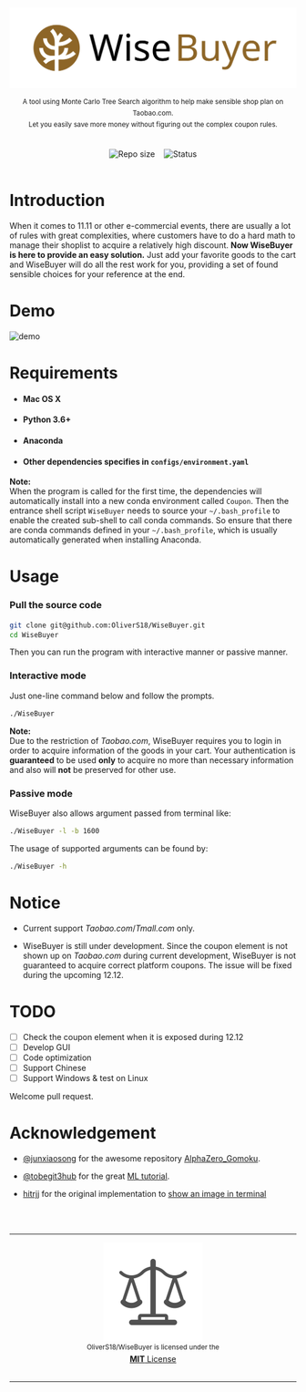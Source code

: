 <div align="center">
    </br>
    <img src="doc/logo.svg" alt="WiseBuyer">
    <p>
        <sup>
            A tool using Monte Carlo Tree Search algorithm to help make sensible shop plan  on Taobao.com.
            </br>
            Let you easily save more money without figuring out the complex coupon rules.
        </sup>
    </p>
    </br>
    <img src="https://img.shields.io/github/repo-size/OliverS18/WiseBuyer?style=flat-square" alt="Repo size">
    <span>&nbsp;&nbsp;</span>
    <img src="https://img.shields.io/badge/status-developing-yellowgreen?style=flat-square" alt="Status">
    <!--
        </br>
        </br>
        <img src="https://img.shields.io/badge/-中文-red?style=for-the-badge">
    -->
    </br></br>
</div>

# Introduction

When it comes to 11.11 or other e-commercial events, there are usually a lot of rules with great complexities, where customers have to do a hard math to manage their shoplist to acquire a relatively high discount. **Now WiseBuyer is here to provide an easy solution.** Just add your favorite goods to the cart and WiseBuyer will do all the rest work for you, providing a set of found sensible choices for your reference at the end.

# Demo

![demo](doc/demo.gif "demo")

# Requirements

- #### Mac OS X

- #### Python 3.6+

- #### Anaconda

- #### Other dependencies specifies in `configs/environment.yaml`

**Note:**  
When the program is called for the first time, the dependencies will automatically install into a new conda environment called `Coupon`. Then the entrance shell script `WiseBuyer` needs to source your `~/.bash_profile` to enable the created sub-shell to call conda commands. So ensure that there are conda commands defined in your `~/.bash_profile`, which is usually automatically generated when installing Anaconda.

# Usage

### Pull the source code

```bash
git clone git@github.com:OliverS18/WiseBuyer.git
cd WiseBuyer
```

Then you can run the program with interactive manner or passive manner.

### Interactive mode

Just one-line command below and follow the prompts.

```bash
./WiseBuyer
```

**Note:**  
Due to the restriction of *Taobao.com*, WiseBuyer requires you to login in order to acquire information of the goods in your cart. Your authentication is **guaranteed** to be used **only** to acquire no more than necessary information and also will **not** be preserved for other use.

### Passive mode

WiseBuyer also allows argument passed from terminal like:

```bash
./WiseBuyer -l -b 1600
```

The usage of supported arguments can be found by:

```bash
./WiseBuyer -h
```

# Notice

- Current support *Taobao.com*/*Tmall.com* only.

- WiseBuyer is still under development. Since the coupon element is not shown up on *Taobao.com* during current development, WiseBuyer is not guaranteed to acquire correct platform coupons. The issue will be fixed during the upcoming 12.12.

# TODO

- [ ] Check the coupon element when it is exposed during 12.12
- [ ] Develop GUI
- [ ] Code optimization
- [ ] Support Chinese
- [ ] Support Windows & test on Linux

Welcome pull request.

# Acknowledgement

- [@junxiaosong](https://github.com/junxiaosong "junxiaosong's personal page") for the awesome repository [AlphaZero_Gomoku](https://github.com/junxiaosong/AlphaZero_Gomoku "Repository URL").

- [@tobegit3hub](https://github.com/tobegit3hub "tobegit3hub's personal page") for the great [ML tutorial](https://github.com/tobegit3hub/ml_implementation "Repository URL").

- [hitrjj](https://me.csdn.net/u014636245 "hitrjj's blog") for the original implementation to [show an image in terminal](https://blog.csdn.net/u014636245/article/details/83661559, "Blog URL")

&nbsp;  
&nbsp;  

---

<div align='center'>
    <img src='doc/license.svg' alt='license logo'>
    </br>
    <sup>OliverS18/WiseBuyer is licensed under the</sup>
    </br>
    <a href='LICENSE'><b>MIT</b> License</a>
    </br>
    </br>
</div>

---
